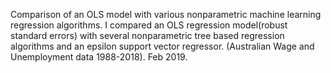  
Comparison of an OLS model with various nonparametric machine learning regression algorithms. I compared an OLS regression model(robust standard errors) with several nonparametric tree based regression algorithms and an epsilon support vector regressor. (Australian Wage and Unemployment data 1988-2018). Feb 2019.
